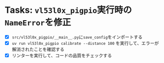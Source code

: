 # Tasks: `vl53l0x_pigpio`実行時の`NameError`を修正

- [x] `src/vl53l0x_pigpio/__main__.py`に`save_config`をインポートする
- [x] `uv run vl53l0x_pigpio calibrate --distance 100` を実行して、エラーが解消されたことを確認する
- [x] リンターを実行して、コードの品質をチェックする